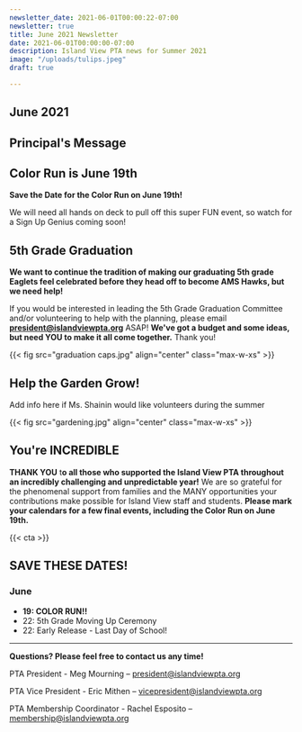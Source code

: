 ```yaml
---
newsletter_date: 2021-06-01T00:00:22-07:00
newsletter: true
title: June 2021 Newsletter
date: 2021-06-01T00:00:00-07:00
description: Island View PTA news for Summer 2021
image: "/uploads/tulips.jpeg"
draft: true

---
```

## June 2021

## Principal's Message

## Color Run is June 19th

**Save the Date for the Color Run on June 19th!**

We will need all hands on deck to pull off this super FUN event, so watch for a Sign Up Genius coming soon!

## 5th Grade Graduation

**We want to continue the tradition of making our graduating 5th grade Eaglets feel celebrated before they head off to become AMS Hawks, but we need help!**

If you would be interested in leading the 5th Grade Graduation Committee and/or volunteering to help with the planning, please email [**president@islandviewpta.org**](mailto:president@islandviewpta.org) ASAP! **We've got a budget and some ideas, but need YOU to make it all come together.** Thank you!

{{< fig src="graduation caps.jpg" align="center" class="max-w-xs" >}}

## Help the Garden Grow!

Add info here if Ms. Shainin would like volunteers during the summer

{{< fig src="gardening.jpg" align="center" class="max-w-xs" >}}

## You're INCREDIBLE

**THANK YOU** t**o all those who supported the Island View PTA throughout an incredibly challenging and unpredictable year!** We are so grateful for the phenomenal support from families and the MANY opportunities your contributions make possible for Island View staff and students. **Please mark your calendars for a few final events, including the Color Run on June 19th.**

{{< cta >}}

## SAVE THESE DATES!

### June

* **19:  COLOR RUN!!**
* 22:  5th Grade Moving Up Ceremony
* 22:  Early Release - Last Day of School!

***

**Questions? Please feel free to contact us any time!**

PTA President - Meg Mourning – [president@islandviewpta.org](mailto:president@islandviewpta.org)

PTA Vice President - Eric Mithen – [vicepresident@islandviewpta.org](mailto:vicepresident@islandviewpta.org)

PTA Membership Coordinator - Rachel Esposito – [membership@islandviewpta.org](mailto:membership@islandviewpta.org)